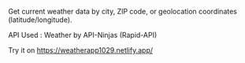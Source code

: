 Get current weather data by city, ZIP code, or geolocation coordinates (latitude/longitude).

API Used : Weather by API-Ninjas (Rapid-API)

Try it on https://weatherapp1029.netlify.app/
